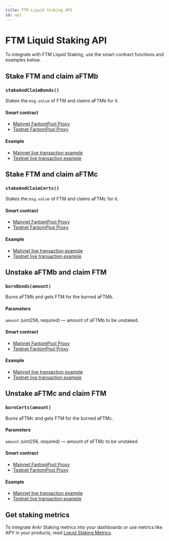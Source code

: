 ```yaml
---
title: FTM Liquid Staking API
id: api
---
```


# FTM Liquid Staking API

To integrate with FTM Liquid Staking, use the smart contract functions and examples below.

## Stake FTM and claim aFTMb

### `stakeAndClaimBonds()`
 
Stakes the `msg.value` of FTM and claims aFTMb for it.

#### Smart contract

* [Mainnet FantomPool Proxy](https://ftmscan.com/address/0x84db6eE82b7Cf3b47E8F19270abdE5718B936670)
* [Testnet FantomPool Proxy](https://testnet.ftmscan.com/address/0x7B72E8117E69951F1b00178016EEaEE4ce715f28)

#### Example

* [Mainnet live transaction example](https://ftmscan.com/tx/0x8139d09140c1da66479c37e7ccf812a220e553912c97bd61a2c947a47db5fc7f)
* [Testnet live transaction example](https://testnet.ftmscan.com/tx/0xa1f188a65446f82fc635f10ec78272f9f8e0cf3288668a1bc944c0f7bfd5628a)


## Stake FTM and claim aFTMc

### `stakeAndClaimCerts()`
 
Stakes the `msg.value` of FTM and claims aFTMc for it.

#### Smart contract

* [Mainnet FantomPool Proxy](https://ftmscan.com/address/0x84db6eE82b7Cf3b47E8F19270abdE5718B936670)
* [Testnet FantomPool Proxy](https://testnet.ftmscan.com/address/0x7B72E8117E69951F1b00178016EEaEE4ce715f28)

#### Example

* [Mainnet live transaction example](https://ftmscan.com/tx/0x3744426c4a36cead2d3f1048fd64c1268dc863003c283efdbbf97cee6a9545e4)
* [Testnet live transaction example](https://testnet.ftmscan.com/tx/0xe3c7af52171d3514b7b174863db1f0a4cfe6c33f0c79b3850627f97766996626)

## Unstake aFTMb and claim FTM

### `burnBonds(amount)`
 
Burns aFTMb and gets FTM for the burned aFTMb.

#### Parameters 

`amount` (uint256, required) — amount of aFTMb to be unstaked.

#### Smart contract

* [Mainnet FantomPool Proxy](https://ftmscan.com/address/0x84db6eE82b7Cf3b47E8F19270abdE5718B936670)
* [Testnet FantomPool Proxy](https://testnet.ftmscan.com/address/0x7B72E8117E69951F1b00178016EEaEE4ce715f28)

#### Example

* [Mainnet live transaction example](https://ftmscan.com/tx/0x067abdbf4a3119d04580cb8b4de9f8af2ecf43bc0e574ba62aba3a89bddfff75)
* [Testnet live transaction example](https://testnet.ftmscan.com/tx/0x14416cf8043e0f7207779394d18b0cf507fb78aa5cbe9209fd576a20067fdec6)


## Unstake aFTMc and claim FTM

### `burnCerts(amount)`
 
Burns aFTMc and gets FTM for the burned aFTMc.

#### Parameters 

`amount` (uint256, required) — amount of aFTMc to be unstaked.

#### Smart contract

* [Mainnet FantomPool Proxy](https://ftmscan.com/address/0x84db6eE82b7Cf3b47E8F19270abdE5718B936670)
* [Testnet FantomPool Proxy](https://testnet.ftmscan.com/address/0x7B72E8117E69951F1b00178016EEaEE4ce715f28)

#### Example

* [Mainnet live transaction example](https://ftmscan.com/tx/0x303e68588bf68dbfd515a7d1b46198c18b8b978b1bee540ff8386e871c7dc4d9)
* [Testnet live transaction example](https://testnet.ftmscan.com/tx/0x7ca2d6bda3db3d4c60119d6a1bc5e9245d24066669a30caafa275d147cf3c9fc)


## Get staking metrics

To integrate Ankr Staking metrics into your dashboards or use metrics like APY in your products, read [Liquid Staking Metrics](https://ankr.com/docs/staking/reference/staking-metrics).


